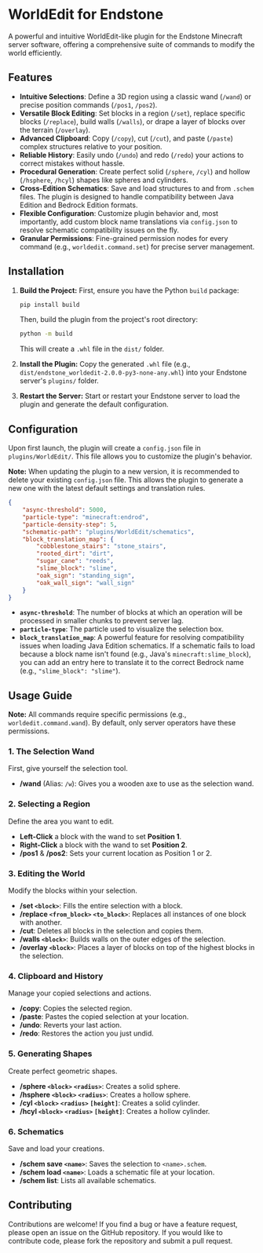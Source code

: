# WorldEdit for Endstone

A powerful and intuitive WorldEdit-like plugin for the Endstone Minecraft server software, offering a comprehensive suite of commands to modify the world efficiently.

## Features

-   **Intuitive Selections**: Define a 3D region using a classic wand (`/wand`) or precise position commands (`/pos1`, `/pos2`).
-   **Versatile Block Editing**: Set blocks in a region (`/set`), replace specific blocks (`/replace`), build walls (`/walls`), or drape a layer of blocks over the terrain (`/overlay`).
-   **Advanced Clipboard**: Copy (`/copy`), cut (`/cut`), and paste (`/paste`) complex structures relative to your position.
-   **Reliable History**: Easily undo (`/undo`) and redo (`/redo`) your actions to correct mistakes without hassle.
-   **Procedural Generation**: Create perfect solid (`/sphere`, `/cyl`) and hollow (`/hsphere`, `/hcyl`) shapes like spheres and cylinders.
-   **Cross-Edition Schematics**: Save and load structures to and from `.schem` files. The plugin is designed to handle compatibility between Java Edition and Bedrock Edition formats.
-   **Flexible Configuration**: Customize plugin behavior and, most importantly, add custom block name translations via `config.json` to resolve schematic compatibility issues on the fly.
-   **Granular Permissions**: Fine-grained permission nodes for every command (e.g., `worldedit.command.set`) for precise server management.

## Installation

1.  **Build the Project:**
    First, ensure you have the Python `build` package:
    ```bash
    pip install build
    ```
    Then, build the plugin from the project's root directory:
    ```bash
    python -m build
    ```
    This will create a `.whl` file in the `dist/` folder.

2.  **Install the Plugin:**
    Copy the generated `.whl` file (e.g., `dist/endstone_worldedit-2.0.0-py3-none-any.whl`) into your Endstone server's `plugins/` folder.

3.  **Restart the Server:**
    Start or restart your Endstone server to load the plugin and generate the default configuration.

## Configuration

Upon first launch, the plugin will create a `config.json` file in `plugins/WorldEdit/`. This file allows you to customize the plugin's behavior.

**Note:** When updating the plugin to a new version, it is recommended to delete your existing `config.json` file. This allows the plugin to generate a new one with the latest default settings and translation rules.

```json
{
    "async-threshold": 5000,
    "particle-type": "minecraft:endrod",
    "particle-density-step": 5,
    "schematic-path": "plugins/WorldEdit/schematics",
    "block_translation_map": {
        "cobblestone_stairs": "stone_stairs",
        "rooted_dirt": "dirt",
        "sugar_cane": "reeds",
        "slime_block": "slime",
        "oak_sign": "standing_sign",
        "oak_wall_sign": "wall_sign"
    }
}
```

-   **`async-threshold`**: The number of blocks at which an operation will be processed in smaller chunks to prevent server lag.
-   **`particle-type`**: The particle used to visualize the selection box.
-   **`block_translation_map`**: A powerful feature for resolving compatibility issues when loading Java Edition schematics. If a schematic fails to load because a block name isn't found (e.g., Java's `minecraft:slime_block`), you can add an entry here to translate it to the correct Bedrock name (e.g., `"slime_block": "slime"`).

## Usage Guide

**Note:** All commands require specific permissions (e.g., `worldedit.command.wand`). By default, only server operators have these permissions.

### 1. The Selection Wand
First, give yourself the selection tool.
-   **/wand** (Alias: `/w`): Gives you a wooden axe to use as the selection wand.

### 2. Selecting a Region
Define the area you want to edit.
-   **Left-Click** a block with the wand to set **Position 1**.
-   **Right-Click** a block with the wand to set **Position 2**.
-   **/pos1** & **/pos2**: Sets your current location as Position 1 or 2.

### 3. Editing the World
Modify the blocks within your selection.
-   **/set `<block>`**: Fills the entire selection with a block.
-   **/replace `<from_block>` `<to_block>`**: Replaces all instances of one block with another.
-   **/cut**: Deletes all blocks in the selection and copies them.
-   **/walls `<block>`**: Builds walls on the outer edges of the selection.
-   **/overlay `<block>`**: Places a layer of blocks on top of the highest blocks in the selection.

### 4. Clipboard and History
Manage your copied selections and actions.
-   **/copy**: Copies the selected region.
-   **/paste**: Pastes the copied selection at your location.
-   **/undo**: Reverts your last action.
-   **/redo**: Restores the action you just undid.

### 5. Generating Shapes
Create perfect geometric shapes.
-   **/sphere `<block>` `<radius>`**: Creates a solid sphere.
-   **/hsphere `<block>` `<radius>`**: Creates a hollow sphere.
-   **/cyl `<block>` `<radius>` `[height]`**: Creates a solid cylinder.
-   **/hcyl `<block>` `<radius>` `[height]`**: Creates a hollow cylinder.

### 6. Schematics
Save and load your creations.
-   **/schem save `<name>`**: Saves the selection to `<name>.schem`.
-   **/schem load `<name>`**: Loads a schematic file at your location.
-   **/schem list**: Lists all available schematics.

## Contributing

Contributions are welcome! If you find a bug or have a feature request, please open an issue on the GitHub repository. If you would like to contribute code, please fork the repository and submit a pull request.
